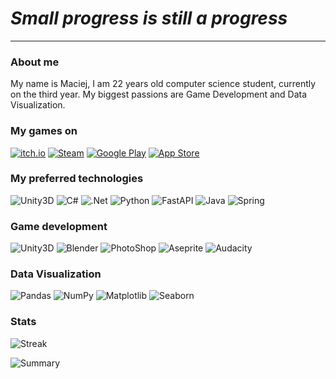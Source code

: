 # *Small progress is still a progress*
***

### About me
My name is Maciej, I am 22 years old computer science student, currently on the third year.
My biggest passions are Game Development and Data Visualization.

### My games on
<a href="https://reallpepe.itch.io/">![itch.io](https://img.shields.io/badge/Itch.io-FA5C5C?style=for-the-badge&logo=itchdotio&logoColor=white)</a>
<a href="https://store.steampowered.com/app/2508740/Defendron">![Steam](https://img.shields.io/badge/Steam-000000?style=for-the-badge&logo=steam&logoColor=white)</a>
<a href="https://play.google.com/store/apps/developer?id=Maciej+G%C3%B3ralczyk">![Google Play](https://img.shields.io/badge/Google_Play-414141?style=for-the-badge&logo=google-play&logoColor=white)</a>
<a href="https://apps.apple.com/us/developer/maciej-goralczyk/id1686248684">![App Store](https://img.shields.io/badge/App_Store-0D96F6?style=for-the-badge&logo=app-store&logoColor=white)</a>

### My preferred technologies
![Unity3D](https://img.shields.io/badge/Unity-100000?style=for-the-badge&logo=unity&logoColor=white)
![C#](https://img.shields.io/badge/C%23-239120?style=for-the-badge&logo=c-sharp&logoColor=white)
![.Net](https://img.shields.io/badge/.NET-5C2D91?style=for-the-badge&logo=.net&logoColor=white)
![Python](https://img.shields.io/badge/Python-FFD43B?style=for-the-badge&logo=python&logoColor=blue)
![FastAPI](https://img.shields.io/badge/FastAPI-005571?style=for-the-badge&logo=fastapi)
![Java](https://img.shields.io/badge/java-%23ED8B00.svg?style=for-the-badge&logo=openjdk&logoColor=white)
![Spring](https://img.shields.io/badge/spring-%236DB33F.svg?style=for-the-badge&logo=spring&logoColor=white)

### Game development
![Unity3D](https://img.shields.io/badge/Unity-100000?style=for-the-badge&logo=unity&logoColor=white)
![Blender](https://img.shields.io/badge/blender-%23F5792A.svg?style=for-the-badge&logo=blender&logoColor=white)
![PhotoShop](https://img.shields.io/badge/Adobe%20Photoshop-31A8FF?style=for-the-badge&logo=Adobe%20Photoshop&logoColor=black)
![Aseprite](https://img.shields.io/badge/Aseprite-FFFFFF?style=for-the-badge&logo=Aseprite&logoColor=#7D929E)
![Audacity](https://img.shields.io/badge/Audacity-0000CC?style=for-the-badge&logo=audacity&logoColor=white)

### Data Visualization
![Pandas](https://img.shields.io/badge/pandas-%23150458.svg?style=for-the-badge&logo=pandas&logoColor=white)
![NumPy](https://img.shields.io/badge/numpy-%23013243.svg?style=for-the-badge&logo=numpy&logoColor=white)
![Matplotlib](https://img.shields.io/badge/Matplotlib-%23ffffff.svg?style=for-the-badge&logo=Matplotlib&logoColor=black)
![Seaborn](https://img.shields.io/badge/Seaborn-%23349aab.svg?style=for-the-badge)

### Stats
![Streak](https://github-readme-streak-stats.herokuapp.com/?user=goralczm&theme=tokyonight)

![Summary](https://github-profile-summary-cards.vercel.app/api/cards/profile-details?username=goralczm&theme=tokyonight)
